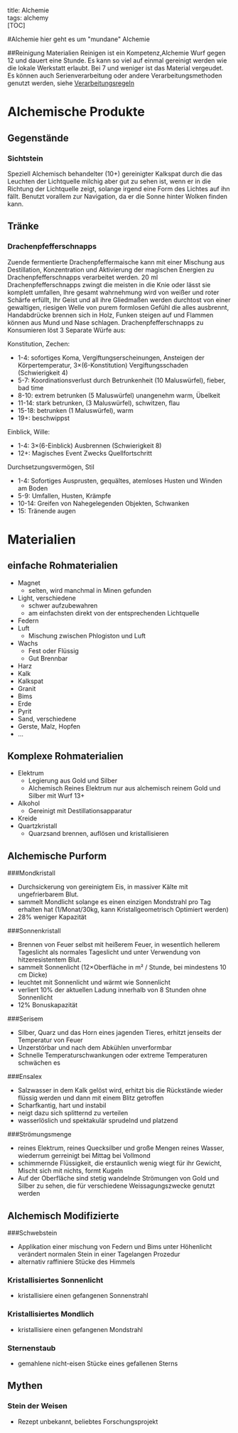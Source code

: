 title: Alchemie  
tags: alchemy  
[TOC]

#Alchemie
hier geht es um "mundane" Alchemie

##Reinigung
Materialien Reinigen ist ein Kompetenz,Alchemie Wurf gegen 12 und dauert eine Stunde.
Es kann so viel auf einmal gereinigt werden wie die lokale Werkstatt erlaubt. Bei 7 und weniger ist das Material vergeudet. 
Es können auch Serienverarbeitung oder andere Verarbeitungsmethoden genutzt werden, siehe [Verarbeitungsregeln](artificing#schnellverarbeitung)


# Alchemische Produkte
## Gegenstände
### Sichtstein
Speziell Alchemisch behandelter (10+) gereinigter Kalkspat durch die das Leuchten der Lichtquelle milchig aber gut zu sehen ist, wenn er in die Richtung der Lichtquelle zeigt, solange irgend eine Form des Lichtes auf ihn fällt. Benutzt vorallem zur Navigation, da er die Sonne hinter Wolken finden kann.

## Tränke 

### Drachenpfefferschnapps
Zuende fermentierte Drachenpfeffermaische kann mit einer Mischung aus Destillation, Konzentration und Aktivierung der magischen Energien zu Drachenpfefferschnapps verarbeitet werden. 
20 ml Drachenpfefferschnapps zwingt die meisten in die Knie oder lässt sie komplett umfallen, Ihre gesamt wahrnehmung wird von weißer und roter Schärfe erfüllt, Ihr Geist und all ihre Gliedmaßen werden durchtost von einer gewaltigen, riesigen Welle von purem formlosen Gefühl die alles ausbrennt, Handabdrücke brennen sich in Holz, Funken steigen auf und Flammen können aus Mund und Nase schlagen.
Drachenpfefferschnapps zu Konsumieren löst 3 Separate Würfe aus: 

Konstitution, Zechen: 
 * 1-4: sofortiges Koma, Vergiftungserscheinungen, Ansteigen der Körpertemperatur, 3&times;(6-Konstitution) Vergiftungsschaden (Schwierigkeit 4)
 * 5-7: Koordinationsverlust durch Betrunkenheit (10 Maluswürfel), fieber, bad time
 * 8-10: extrem betrunken (5 Maluswürfel) unangenehm warm, Übelkeit
 * 11-14: stark betrunken, (3 Maluswürfel), schwitzen, flau
 * 15-18: betrunken (1 Maluswürfel), warm
 * 19+: beschwippst 

Einblick, Wille:
 * 1-4: 3&times;(6-Einblick) Ausbrennen (Schwierigkeit 8)
 * 12+: Magisches Event Zwecks Quellfortschritt

Durchsetzungsvermögen, Stil
 * 1-4: Sofortiges Ausprusten, gequältes, atemloses Husten und Winden am Boden
 * 5-9: Umfallen, Husten, Krämpfe
 * 10-14: Greifen von Nahegelegenden Objekten, Schwanken
 * 15: Tränende augen


# Materialien
## einfache Rohmaterialien

* Magnet
  * selten, wird manchmal in Minen gefunden
* Light, verschiedene
  * schwer aufzubewahren
  * am einfachsten direkt von der entsprechenden Lichtquelle
* Federn
* Luft
  * Mischung zwischen Phlogiston und Luft
* Wachs
  * Fest oder Flüssig
  * Gut Brennbar
* Harz
* Kalk
* Kalkspat
* Granit
* Bims
* Erde
* Pyrit
* Sand, verschiedene
* Gerste, Malz, Hopfen
* ...


## Komplexe Rohmaterialien

* Elektrum
  * Legierung aus Gold und Silber
  * Alchemisch Reines Elektrum nur aus alchemisch reinem Gold und Silber mit Wurf 13+
* Alkohol
  * Gereinigt mit Destillationsapparatur
* Kreide
* Quartzkristall
  * Quarzsand brennen, auflösen und kristallisieren


## Alchemische Purform

###Mondkristall
* Durchsickerung von gereinigtem Eis, in massiver Kälte mit ungefrierbarem Blut.
* sammelt Mondlicht solange es einen einzigen Mondstrahl pro Tag erhalten hat (1/Monat/30kg, kann Kristallgeometrisch Optimiert werden)
* 28% weniger Kapazität

###Sonnenkristall
* Brennen von Feuer selbst mit heißerem Feuer, in wesentlich hellerem Tageslicht als normales Tageslicht und unter Verwendung von hitzeresistentem Blut.
* sammelt Sonnenlicht (12&times;Oberfläche in m² / Stunde, bei mindestens 10 cm Dicke)
* leuchtet mit Sonnenlicht und wärmt wie Sonnenlicht 
* verliert 10% der aktuellen Ladung innerhalb von 8 Stunden ohne Sonnenlicht
* 12% Bonuskapazität

###Serisem
  * Silber, Quarz und das Horn eines jagenden Tieres, erhitzt jenseits der Temperatur von Feuer
  * Unzerstörbar und nach dem Abkühlen unverformbar
  * Schnelle Temperaturschwankungen oder extreme Temperaturen schwächen es

###Ensalex 
* Salzwasser in dem Kalk gelöst wird, erhitzt bis die Rückstände wieder flüssig werden und dann mit einem Blitz getroffen
* Scharfkantig, hart und instabil
* neigt dazu sich splitternd zu verteilen 
* wasserlöslich und spektakulär sprudelnd und platzend

###Strömungsmenge
* reines Elektrum, reines Quecksilber und große Mengen reines Wasser, wiederrum gerreinigt bei Mittag bei Vollmond
* schimmernde Flüssigkeit, die erstaunlich wenig wiegt für ihr Gewicht, Mischt sich mit nichts, formt Kugeln
* Auf der Oberfläche sind stetig wandelnde Strömungen von Gold und Silber zu sehen, die für verschiedene Weissagungszwecke genutzt werden

## Alchemisch Modifizierte
###Schwebstein
* Applikation einer mischung von Federn und Bims unter Höhenlicht verändert normalen Stein in einer Tagelangen Prozedur
* alternativ raffiniere Stücke des Himmels

### Kristallisiertes Sonnenlicht
* kristallisiere einen gefangenen Sonnenstrahl

### Kristallisiertes Mondlich

* kristallisiere einen gefangenen Mondstrahl

### Sternenstaub

* gemahlene nicht-eisen Stücke eines gefallenen Sterns

## Mythen
### Stein der Weisen

* Rezept unbekannt, beliebtes Forschungsprojekt


